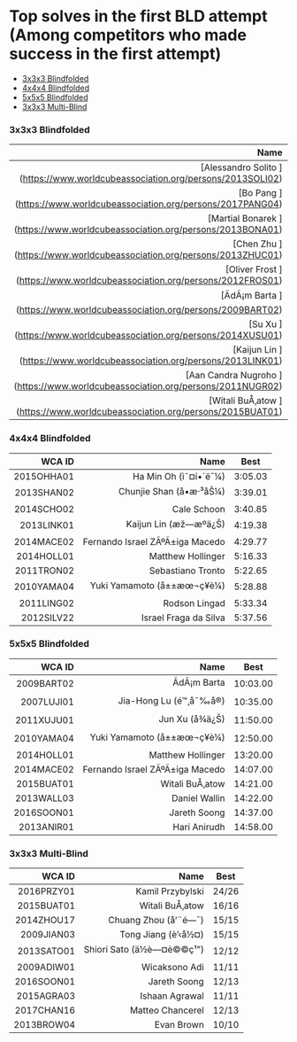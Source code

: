 # Top solves in the first BLD attempt (Among competitors who made success in the first attempt) 

- [3x3x3 Blindfolded](#3x3x3-blindfolded)
- [4x4x4 Blindfolded](#4x4x4-blindfolded)
- [5x5x5 Blindfolded](#5x5x5-blindfolded)
- [3x3x3 Multi-Blind](#3x3x3-multi-blind)

### 3x3x3 Blindfolded

|Name |Best|
| --------:| ------ |
| [Alessandro Solito ] (https://www.worldcubeassociation.org/persons/2013SOLI02)	|33.81|
| [Bo Pang  ] (https://www.worldcubeassociation.org/persons/2017PANG04)	|37.83|
| [Martial Bonarek ] (https://www.worldcubeassociation.org/persons/2013BONA01)	|46.53|
| [Chen Zhu  ] (https://www.worldcubeassociation.org/persons/2013ZHUC01)	|49.88|
| [Oliver Frost ] (https://www.worldcubeassociation.org/persons/2012FROS01)	|50.08|
| [ÃdÃ¡m Barta ] (https://www.worldcubeassociation.org/persons/2009BART02)	|57.06|
| [Su Xu  ] (https://www.worldcubeassociation.org/persons/2014XUSU01)	|57.63|
| [Kaijun Lin  ] (https://www.worldcubeassociation.org/persons/2013LINK01)	|58.74|
| [Aan Candra Nugroho ] (https://www.worldcubeassociation.org/persons/2011NUGR02)	|1:00.90|
| [Witali BuÅ‚atow ] (https://www.worldcubeassociation.org/persons/2015BUAT01)	|1:02.76|




### 4x4x4 Blindfolded

|WCA ID| Name |Best|
| --------:| --------:| ------ |
|2015OHHA01	|Ha Min Oh (ì˜¤í•´ë¯¼)	|3:05.03|
|2013SHAN02	|Chunjie Shan (å•æ·³åŠ¼)	|3:39.01|
|2014SCHO02	|Cale Schoon	|3:40.85|
|2013LINK01	|Kaijun Lin (æž—æºä¿Š)	|4:19.38|
|2014MACE02	|Fernando Israel ZÃºÃ±iga Macedo	|4:29.77|
|2014HOLL01	|Matthew Hollinger	|5:16.33|
|2011TRON02	|Sebastiano Tronto	|5:22.65|
|2010YAMA04	|Yuki Yamamoto (å±±æœ¬ç¥è¼)	|5:28.88|
|2011LING02	|Rodson Lingad	|5:33.34|
|2012SILV22	|Israel Fraga da Silva	|5:37.56|

### 5x5x5 Blindfolded

|WCA ID| Name |Best|
| --------:| --------:| ------ |
|2009BART02	|ÃdÃ¡m Barta	|10:03.00|
|2007LUJI01	|Jia-Hong Lu (é™¸å˜‰å®)	|10:35.00|
|2011XUJU01	|Jun Xu (å¾ä¿Š)	|11:50.00|
|2010YAMA04	|Yuki Yamamoto (å±±æœ¬ç¥è¼)	|12:50.00|
|2014HOLL01	|Matthew Hollinger	|13:20.00|
|2014MACE02	|Fernando Israel ZÃºÃ±iga Macedo	|14:07.00|
|2015BUAT01	|Witali BuÅ‚atow	|14:21.00|
|2013WALL03	|Daniel Wallin	|14:22.00|
|2016SOON01	|Jareth Soong	|14:37.00|
|2013ANIR01	|Hari Anirudh	|14:58.00|

### 3x3x3 Multi-Blind

|WCA ID| Name |Best|
| --------:| --------:| ------ |
|2016PRZY01|Kamil Przybylski|24/26|
|2015BUAT01|	Witali BuÅ‚atow|	16/16|
|2014ZHOU17|	Chuang Zhou (å‘¨é—¯)|	15/15|
|2009JIAN03|	Tong Jiang (è’‹å½¤)|	15/15|
|2013SATO01|	Shiori Sato (ä½è—¤è©©ç¹”)|	12/12|
|2009ADIW01|	Wicaksono Adi|	11/11|
|2016SOON01|	Jareth Soong|	12/13|
|2015AGRA03|	Ishaan Agrawal|	11/11|
|2017CHAN16|	Matteo Chancerel|	12/13|
|2013BROW04|	Evan Brown|	10/10|
